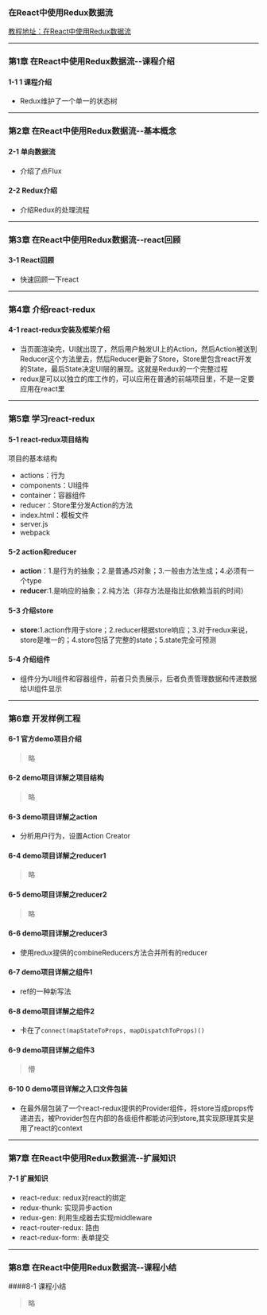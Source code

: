 ### 在React中使用Redux数据流
[教程地址：在React中使用Redux数据流](http://www.imooc.com/learn/744)

---
### 第1章 在React中使用Redux数据流--课程介绍 
#### 1-1 1 课程介绍
- Redux维护了一个单一的状态树

---
###  第2章 在React中使用Redux数据流--基本概念
#### 2-1 单向数据流
- 介绍了点Flux

#### 2-2 Redux介绍
- 介绍Redux的处理流程

---
###  第3章 在React中使用Redux数据流--react回顾
#### 3-1 React回顾
- 快速回顾一下react

----
###  第4章 介绍react-redux 
#### 4-1 react-redux安装及框架介绍
- 当页面渲染完，UI就出现了，然后用户触发UI上的Action，然后Action被送到Reducer这个方法里去，然后Reducer更新了Store，Store里包含react开发的State，最后State决定UI层的展现。这就是Redux的一个完整过程
- redux是可以以独立的库工作的，可以应用在普通的前端项目里，不是一定要应用在react里

---
###  第5章 学习react-redux
#### 5-1 react-redux项目结构
项目的基本结构
- actions：行为
- components：UI组件
- container：容器组件
- reducer：Store里分发Action的方法
- index.html：模板文件
- server.js
- webpack

#### 5-2 action和reducer
- **action**：1.是行为的抽象；2.是普通JS对象；3.一般由方法生成；4.必须有一个type
- **reducer**:1.是响应的抽象；2.纯方法（非存方法是指比如依赖当前的时间）

#### 5-3 介绍store
- **store**:1.action作用于store；2.reducer根据store响应；3.对于redux来说，store是唯一的；4.store包括了完整的state；5.state完全可预测

#### 5-4 介绍组件
- 组件分为UI组件和容器组件，前者只负责展示，后者负责管理数据和传递数据给UI组件显示

---
###  第6章 开发样例工程
#### 6-1 官方demo项目介绍
>略

#### 6-2 demo项目详解之项目结构
>略

#### 6-3 demo项目详解之action
- 分析用户行为，设置Action Creator

#### 6-4 demo项目详解之reducer1
>略

#### 6-5 demo项目详解之reducer2
>略

#### 6-6 demo项目详解之reducer3
- 使用redux提供的combineReducers方法合并所有的reducer

#### 6-7 demo项目详解之组件1
- ref的一种新写法

#### 6-8 demo项目详解之组件2
- 卡在了`connect(mapStateToProps, mapDispatchToProps)()`

#### 6-9 demo项目详解之组件3
>懵

#### 6-10 0 demo项目详解之入口文件包装
- 在最外层包装了一个react-redux提供的Provider组件，将store当成props传递进去，被Provider包在内部的各级组件都能访问到store,其实现原理其实是用了react的context

---
###  第7章 在React中使用Redux数据流--扩展知识 
#### 7-1 扩展知识
- react-redux: redux对react的绑定
- redux-thunk: 实现异步action
- redux-gen: 利用生成器去实现middleware
- react-router-redux: 路由
- react-redux-form: 表单提交

---
###  第8章 在React中使用Redux数据流--课程小结 
####8-1 课程小结
>略


